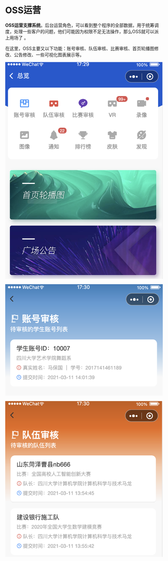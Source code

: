 # OSS运营

**OSS运营支撑系统**。后台运营角色，可以看到整个程序的全部数据，用于统筹调度，处理一些客户的问题，他们可能因为权限不足无法操作，那么OSS就可以派上用场了  。

在这里，OSS主要又以下功能：账号审核、队伍审核、比赛审核、首页轮播图修改、公告修改、一些可视化图表展示等。

![&#x6982;&#x89C8;](../../.gitbook/assets/image%20%2831%29.png)

![&#x8D26;&#x53F7;&#x5BA1;&#x6838;](../../.gitbook/assets/image%20%2826%29.png)

![&#x961F;&#x4F0D;&#x5BA1;&#x6838;](../../.gitbook/assets/image%20%2834%29.png)



